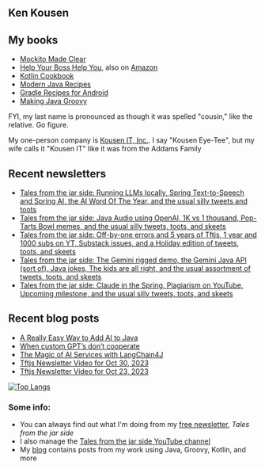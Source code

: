 ## Ken Kousen

## My books

- [Mockito Made Clear](https://pragprog.com/titles/mockito/mockito-made-clear/)
- [Help Your Boss Help You](https://pragprog.com/titles/kkmanage/help-your-boss-help-you/), also on [Amazon](https://www.amazon.com/Help-Your-Boss-You-Opportunities/dp/1680508229/ref=sr_1_1)
- [Kotlin Cookbook](https://www.amazon.com/Kotlin-Cookbook-Problem-Focused-Ken-Kousen/dp/1492046671/ref=sr_1_2?crid=19GC9U7J3BCF6&dchild=1&keywords=ken+kousen&qid=1602270598&sprefix=kousen+%2Caps%2C152&sr=8-2)
- [Modern Java Recipes](https://www.amazon.com/Modern-Java-Recipes-Solutions-Difficult/dp/149197317X/ref=sr_1_1?crid=19GC9U7J3BCF6&dchild=1&keywords=ken+kousen&qid=1602270598&sprefix=kousen+%2Caps%2C152&sr=8-1)
- [Gradle Recipes for Android](https://www.amazon.com/Gradle-Recipes-Android-Master-System/dp/1491947020/ref=sr_1_3?crid=19GC9U7J3BCF6&dchild=1&keywords=ken+kousen&qid=1602270598&sprefix=kousen+%2Caps%2C152&sr=8-3)
- [Making Java Groovy](https://www.amazon.com/Making-Java-Groovy-Ken-Kousen/dp/1935182943/ref=sr_1_1?dchild=1&keywords=ken+kousen+making+java+groovy&qid=1602270937&sr=8-1)

FYI, my last name is pronounced as though it was spelled "cousin," like the relative. Go figure.

My one-person company is [Kousen IT, Inc.](http://www.kousenit.com). I say "Kousen Eye-Tee", but my wife calls it "Kousen IT" like it was from the Addams Family

## Recent newsletters
<!-- NEWSLETTERS:START -->
- [Tales from the jar side: Running LLMs locally, Spring Text-to-Speech and Spring AI, the AI Word Of The Year, and the usual silly tweets and toots](https://kenkousen.substack.com/p/tales-from-the-jar-side-running-llms)
- [Tales from the jar side: Java Audio using OpenAI, 1K vs 1 thousand, Pop-Tarts Bowl memes, and the usual silly tweets, toots, and skeets](https://kenkousen.substack.com/p/tales-from-the-jar-side-java-audio)
- [Tales from the jar side: Off-by-one errors and 5 years of Tftjs, 1 year and 1000 subs on YT, Substack issues, and a Holiday edition of tweets, toots, and skeets](https://kenkousen.substack.com/p/tales-from-the-jar-side-off-by-one)
- [Tales from the jar side: The Gemini rigged demo, the Gemini Java API &lpar;sort of&rpar;, Java jokes, The kids are all right, and the usual assortment of tweets, toots, and skeets](https://kenkousen.substack.com/p/tales-from-the-jar-side-the-gemini)
- [Tales from the jar side: Claude in the Spring, Plagiarism on YouTube, Upcoming milestone, and the usual silly tweets, toots, and skeets](https://kenkousen.substack.com/p/tales-from-the-jar-side-claude-in)
<!-- NEWSLETTERS:END -->

## Recent blog posts
<!-- BLOG-POST-LIST:START -->
- [A Really Easy Way to Add AI to Java](https://kousenit.org/2023/12/10/a-really-easy-way-to-add-ai-to-java/)
- [When custom GPT’s don’t cooperate](https://kousenit.org/2023/11/25/when-custom-gpts-dont-cooperate/)
- [The Magic of AI Services with LangChain4J](https://kousenit.org/2023/11/06/the-magic-of-ai-services-with-langchain4j/)
- [Tftjs Newsletter Video for Oct 30, 2023](https://kousenit.org/2023/10/31/tftjs-newsletter-video-for-oct-30-2023/)
- [Tftjs Newsletter Video for Oct 23, 2023](https://kousenit.org/2023/10/23/tftjs-newsletter-video-for-oct-23-2023/)
<!-- BLOG-POST-LIST:END -->

[![Top Langs](https://github-readme-stats.vercel.app/api/top-langs/?username=kousen&hide=javascript)](https://github.com/kousen/github-readme-stats)

### Some info:

- You can always find out what I'm doing from my [free newsletter](https://kenkousen.substack.com), _Tales from the jar side_
- I also manage the [Tales from the jar side YouTube channel](https://youtube.com/@Talesfromthejarside)
- My [blog](https://kousenit.org) contains posts from my work using Java, Groovy, Kotlin, and more

<!--
**kousen/kousen** is a ✨ _special_ ✨ repository because its `README.md` (this file) appears on your GitHub profile.

Here are some ideas to get you started:

- 🔭 I’m currently working on ...
- 🌱 I’m currently learning ...
- 👯 I’m looking to collaborate on ...
- 🤔 I’m looking for help with ...
- 💬 Ask me about ...
- 📫 How to reach me: ...
- 😄 Pronouns: ...
- ⚡ Fun fact: ...
-->

